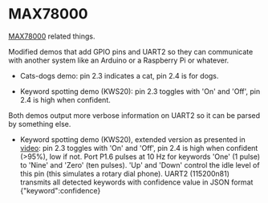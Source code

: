 # MAX78000
[MAX78000](https://www.maximintegrated.com/MAX78000) related things.

Modified demos that add GPIO pins and UART2 so they can communicate with another system like an Arduino or a Raspberry Pi or whatever.

- Cats-dogs demo: pin 2.3 indicates a cat, pin 2.4 is for dogs.

- Keyword spotting demo (KWS20): pin 2.3 toggles with 'On' and 'Off', pin 2.4 is high when confident.

Both demos output more verbose information on UART2 so it can be parsed by something else.

- Keyword spotting demo (KWS20), extended version as presented in [video](https://youtu.be/R-6A7q_bc6g): pin 2.3 toggles with 'On' and 'Off', pin 2.4 is high when confident (>95%), low if not. Port P1.6 pulses at 10 Hz for keywords 'One' (1 pulse) to 'Nine' and 'Zero' (ten pulses). 'Up' and 'Down' control the idle level of this pin (this simulates a rotary dial phone). UART2 (115200n81) transmits all detected keywords with confidence value in JSON format {"keyword":confidence}

